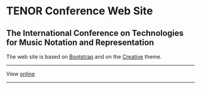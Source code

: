# TENOR Conference Web Site

## The International Conference on Technologies for Music Notation and Representation

The web site is based on [Bootstrap](http://getbootstrap.com/) and on the [Creative](http://startbootstrap.com/template-overviews/creative/) theme.

-----

View [online](http://www.tenor-conference.org/)

-----
